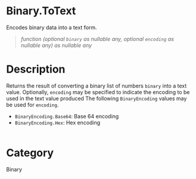 # Binary.ToText
Encodes binary data into a text form.
> _function (optional <code>binary</code> as nullable any, optional <code>encoding</code> as nullable any) as nullable any_

# Description 
Returns the result of converting a binary list of numbers <code>binary</code> into a text value. Optionally, <code>encoding</code> may be specified to indicate the encoding to be used in the text value produced
      The following <code>BinaryEncoding</code> values may be used for <code>encoding</code>.
      <ul>
        <li><code>BinaryEncoding.Base64</code>: Base 64 encoding</li>
        <li><code>BinaryEncoding.Hex</code>: Hex encoding</li>        
      </ul>
# Category 
Binary
